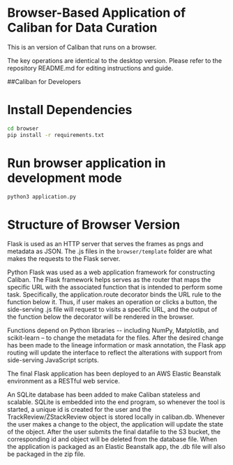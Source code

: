 # Browser-Based Application of Caliban for Data Curation

This is an version of Caliban that runs on a browser.

The key operations are identical to the desktop version.
Please refer to the repository README.md for editing instructions and guide.


##Caliban for Developers

# Install Dependencies
```bash
cd browser
pip install -r requirements.txt
```

# Run browser application in development mode
```bash
python3 application.py
```

# Structure of Browser Version

Flask is used as an HTTP server that serves the frames as pngs and metadata as JSON. The .js files in the `browser/template` folder are what makes the requests to the Flask server.

​Python Flask was used as a web application framework for constructing Caliban. The Flask framework helps serves as the router that maps the specific URL with the associated function that is intended to perform some task. Specifically, the application.route decorator binds the URL rule to the function below it. Thus, if user makes an operation or clicks a button, the side-serving .js file will request to visits a specific URL, and the output of the function below the decorator will be rendered in the browser.

Functions depend on Python libraries -- including NumPy, Matplotlib, and scikit-learn – to change the metadata for the files. After the desired change has been made to the lineage information or mask annotation, the Flask app routing will update the interface to reflect the alterations with support from side-serving JavaScript scripts. 

The final Flask application has been deployed to an AWS Elastic Beanstalk environment as a RESTful web service. 

An SQLite database has been added to make Caliban stateless and scalable. SQLite is embedded into the end program, so whenever the tool is started, a unique id is created for the user and the TrackReview/ZStackReview object is stored locally in caliban.db. Whenever the user makes a change to the object, the application will update the state of the object. After the user submits the final datafile to the S3 bucket, the corresponding id and object will be deleted from the database file. When the application is packaged as an Elastic Beanstalk app, the .db file will also be packaged in the zip file.

